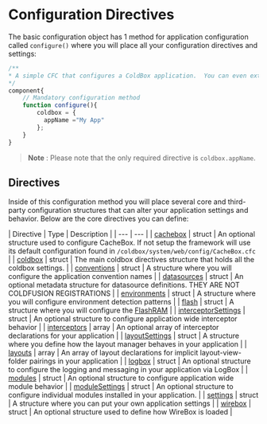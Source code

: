# Configuration Directives

The basic configuration object has 1 method for application configuration called `configure()` where you will place all your configuration directives and settings:

```javascript
/**
* A simple CFC that configures a ColdBox application.  You can even extend, compose, strategize and do your OO goodness.
*/
component{
    // Mandatory configuration method
    function configure(){
        coldbox = {
          appName ="My App"
        };
    }
}
```

> **Note** : Please note that the only required directive is `coldbox.appName`.

## Directives

Inside of this configuration method you will place several core and third-party configuration structures that can alter your application settings and behavior. Below are the core directives you can define:

| Directive | Type | Description |
| --- | --- |
| [cachebox](cachebox.md) | struct | An optional structure used to configure CacheBox. If not setup the framework will use its default configuration found in `/coldbox/system/web/config/CacheBox.cfc` |
| [coldbox](coldbox.md) | struct | The main coldbox directives structure that holds all the coldbox settings. |
| [conventions](conventions.md) | struct | A structure where you will configure the application convention names |
| [datasources]() | struct | An optional metadata structure for datasource definitions. THEY ARE NOT COLDFUSION REGISTRATIONS |
| [environments](environments.md) | struct | A structure where you will configure environment detection patterns |
| [flash](flash.md) | struct | A structure where you will configure the [FlashRAM](https://github.com/ortus/coldbox-platform-documentation/tree/24d3f3d16693b36ca41bf5ce0329c6ff33316ef0/full/configuration/coldboxcfc/configuration_directives/flash_ram/flash_ram.md) |
| [interceptorSettings](interceptorsettings.md) | struct | An optional structure to configure application wide interceptor behavior |
| [interceptors](interceptors.md) | array | An optional array of interceptor declarations for your application |
| [layoutSettings](layoutsettings.md) | struct | A structure where you define how the layout manager behaves in your application |
| [layouts](layouts.md) | array | An array of layout declarations for implicit layout-view-folder pairings in your application |
| [logbox](logbox.md) | struct | An optional structure to configure the logging and messaging in your application via LogBox |
| [modules](modules.md) | struct | An optional structure to configure application wide module behavior |
| [moduleSettings](modulesettings.md) | struct | An optional structure to configure individual modules installed in your application. |
| [settings](settings.md) | struct | A structure where you can put your own application settings |
| [wirebox](wirebox.md) | struct | An optional structure used to define how WireBox is loaded |

